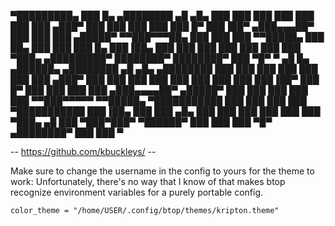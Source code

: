 
▀█████████▄  ███    █▄   ▄████████    ▄█   ▄█▄
  ███    ███ ███    ███ ███    ███   ███ ▄███▀
  ███    ███ ███    ███ ███    █▀    ███▐██▀
 ▄███▄▄▄██▀  ███    ███ ███         ▄█████▀
▀▀███▀▀▀██▄  ███    ███ ███        ▀▀█████▄
  ███    ██▄ ███    ███ ███    █▄    ███▐██▄
  ███    ███ ███    ███ ███    ███   ███ ▀███▄
▄█████████▀  ████████▀  ████████▀    ███   ▀█▀
                                     ▀
 ▄█     █▄   ▄██████▄     ▄████████    ▄█   ▄█▄    ▄████████
███     ███ ███    ███   ███    ███   ███ ▄███▀   ███    ███
███     ███ ███    ███   ███    ███   ███▐██▀     ███    █▀ 
███     ███ ███    ███  ▄███▄▄▄▄██▀  ▄█████▀      ███
███     ███ ███    ███ ▀▀███▀▀▀▀▀   ▀▀█████▄    ▀███████████
███     ███ ███    ███ ▀███████████   ███▐██▄            ███
███ ▄█▄ ███ ███    ███   ███    ███   ███ ▀███▄    ▄█    ███
 ▀███▀███▀   ▀██████▀    ███    ███   ███   ▀█▀  ▄████████▀ 
                         ███    ███   ▀

--            https://github.com/kbuckleys/               --

Make sure to change the username in the config to yours for the theme to work:
Unfortunately, there's no way that I know of that makes btop recognize environment variables
for a purely portable config.

```color_theme = "/home/USER/.config/btop/themes/kripton.theme"```
